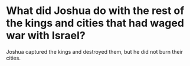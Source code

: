 # What did Joshua do with the rest of the kings and cities that had waged war with Israel?

Joshua captured the kings and destroyed them, but he did not burn their cities.
